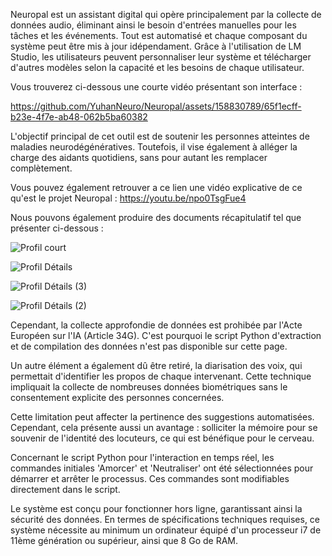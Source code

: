 



Neuropal est un assistant digital qui opère principalement par la collecte de données audio, éliminant ainsi le besoin d'entrées manuelles pour les tâches et les événements. 
Tout est automatisé et chaque composant du système peut être mis à jour idépendament. 
Grâce à l'utilisation de LM Studio, les utilisateurs peuvent personnaliser leur système et télécharger d'autres modèles selon la capacité et les besoins de chaque utilisateur.




Vous trouverez ci-dessous une courte vidéo présentant son interface :

https://github.com/YuhanNeuro/Neuropal/assets/158830789/65f1ecff-b23e-4f7e-ab48-062b5ba60382














L'objectif principal de cet outil est de soutenir les personnes atteintes de maladies neurodégénératives. Toutefois, il vise également à alléger la charge des aidants quotidiens, sans pour autant les remplacer complètement.

Vous pouvez également retrouver a ce lien une vidéo explicative de ce qu'est le projet Neuropal : https://youtu.be/npo0TsgFue4



  

  
  


  

  

  

  



Nous pouvons également produire des documents récapitulatif tel que présenter ci-dessous : 


![Profil court](https://github.com/YuhanNeuro/Neuropal/assets/158830789/3d117ba0-f069-405a-9392-86d860eb9665)

![Profil Détails](https://github.com/YuhanNeuro/Neuropal/assets/158830789/ba3a5378-45f2-4f15-9751-ff43c7c418e3)

![Profil Détails (3)](https://github.com/YuhanNeuro/Neuropal/assets/158830789/ecae61f1-2039-449f-9e23-69c877691c4e)

![Profil Détails (2)](https://github.com/YuhanNeuro/Neuropal/assets/158830789/337053e7-638e-49ea-8476-ef0d17d55cdc)






Cependant, la collecte approfondie de données est prohibée par l'Acte Européen sur l'IA (Article 34G). C'est pourquoi le script Python d'extraction et de compilation des données n'est pas disponible sur cette page. 

Un autre élément a également dû être retiré, la diarisation des voix, qui permettait d'identifier les propos de chaque intervenant. 
Cette technique impliquait la collecte de nombreuses données biométriques sans le consentement explicite des personnes concernées. 

Cette limitation peut affecter la pertinence des suggestions automatisées. Cependant, cela présente aussi un avantage : solliciter la mémoire pour se souvenir de l'identité des locuteurs, ce qui est bénéfique pour le cerveau.


Concernant le script Python pour l'interaction en temps réel, les commandes initiales 'Amorcer' et 'Neutraliser' ont été sélectionnées pour démarrer et arrêter le processus. Ces commandes sont modifiables directement dans le script. 

Le système est conçu pour fonctionner hors ligne, garantissant ainsi la sécurité des données. En termes de spécifications techniques requises, ce système nécessite au minimum un ordinateur équipé d'un processeur i7 de 11ème génération ou supérieur, ainsi que 8 Go de RAM.
























